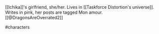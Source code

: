 [[Ichika]]'s girlfriend, she/her. Lives in [[Taskforce Distortion's universe]]. Writes in pink, her posts are tagged Mon amour. [[@DragonsAreOverrated2]]

#characters 